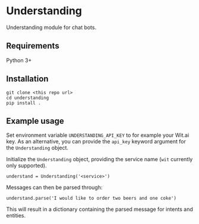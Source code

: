# Understanding
Understanding module for chat bots.

## Requirements
Python 3+

## Installation
```
git clone <this repo url>
cd understanding
pip install .
```

## Example usage
Set environment variable `UNDERSTANDING_API_KEY` to for example your Wit.ai key. As an alternative, you can provide the `api_key` keyword argument for the `Understanding` object.

Initialize the `Understanding` object, providing the service name (`wit` currently only supported).
```
understand = Understanding('<service>')
```

Messages can then be parsed through:
```
understand.parse('I would like to order two beers and one coke')
```
This will result in a dictionary containing the parsed message for intents and entities.